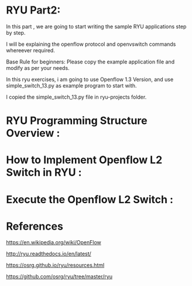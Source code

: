 RYU Part2:
=========

In this part , we are going to start writing the sample RYU applications step by step.

I will be explaining the openflow protocol and openvswitch commands whereever required.



Base Rule for beginners:
Please copy the example application file and modify as per your needs.

In this ryu exercises, i am going to use Openflow 1.3 Version, and use simple_switch_13.py as example program to start with.


I copied the simple_switch_13.py file in ryu-projects folder.



# RYU Programming Structure Overview :






# How to Implement Openflow L2 Switch in RYU :











# Execute the Openflow L2 Switch :





# References

https://en.wikipedia.org/wiki/OpenFlow

http://ryu.readthedocs.io/en/latest/

https://osrg.github.io/ryu/resources.html

https://github.com/osrg/ryu/tree/master/ryu
